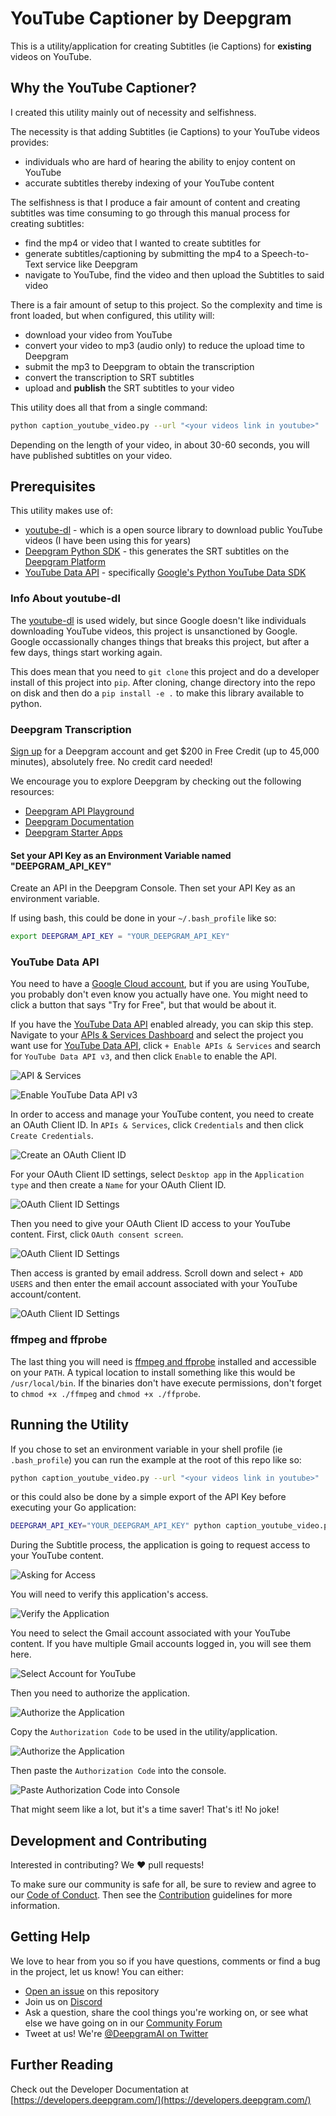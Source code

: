 # YouTube Captioner by Deepgram

This is a utility/application for creating Subtitles (ie Captions) for **existing** videos on YouTube.

## Why the YouTube Captioner?

I created this utility mainly out of necessity and selfishness.

The necessity is that adding Subtitles (ie Captions) to your YouTube videos provides:

- individuals who are hard of hearing the ability to enjoy content on YouTube
- accurate subtitles thereby indexing of your YouTube content

The selfishness is that I produce a fair amount of content and creating subtitles was time consuming to go through this manual process for creating subtitles:

- find the mp4 or video that I wanted to create subtitles for
- generate subtitles/captioning by submitting the mp4 to a Speech-to-Text service like Deepgram
- navigate to YouTube, find the video and then upload the Subtitles to said video

There is a fair amount of setup to this project. So the complexity and time is front loaded, but when configured, this utility will:

- download your video from YouTube
- convert your video to mp3 (audio only) to reduce the upload time to Deepgram
- submit the mp3 to Deepgram to obtain the transcription
- convert the transcription to SRT subtitles
- upload and **publish** the SRT subtitles to your video

This utility does all that from a single command:

```bash
python caption_youtube_video.py --url "<your videos link in youtube>"
```

Depending on the length of your video, in about 30-60 seconds, you will have published subtitles on your video.

## Prerequisites

This utility makes use of:

- [youtube-dl](https://github.com/ytdl-org/youtube-dl/) - which is a open source library to download public YouTube videos (I have been using this for years)
- [Deepgram Python SDK](https://github.com/deepgram/deepgram-python-sdk) - this generates the SRT subtitles on the [Deepgram Platform](https://console.deepgram.com/)
- [YouTube Data API](https://developers.google.com/youtube/v3) - specifically [Google's Python YouTube Data SDK](https://developers.google.com/youtube/v3/quickstart/python)

### Info About youtube-dl

The [youtube-dl](https://github.com/ytdl-org/youtube-dl/) is used widely, but since Google doesn't like individuals downloading YouTube videos, this project is unsanctioned by Google. Google occassionally changes things that breaks this project, but after a few days, things start working again.

This does mean that you need to `git clone` this project and do a developer install of this project into `pip`. After cloning, change directory into the repo on disk and then do a `pip install -e .` to make this library available to python.

### Deepgram Transcription

[Sign up](https://console.deepgram.com/signup?utm_source=dg-streamlit-blog) for a Deepgram account and get $200 in Free Credit (up to 45,000 minutes), absolutely free. No credit card needed!

We encourage you to explore Deepgram by checking out the following resources:

- [Deepgram API Playground](https://playground.deepgram.com/?smart_format=true&language=en&model=nova-2)
- [Deepgram Documentation](https://developers.deepgram.com/docs)
- [Deepgram Starter Apps](https://github.com/deepgram-starters)

#### Set your API Key as an Environment Variable named "DEEPGRAM_API_KEY"

Create an API in the Deepgram Console. Then set your API Key as an environment variable.

If using bash, this could be done in your `~/.bash_profile` like so:

```bash
export DEEPGRAM_API_KEY = "YOUR_DEEPGRAM_API_KEY"
```

### YouTube Data API

You need to have a [Google Cloud account](https://console.cloud.google.com/), but if you are using YouTube, you probably don't even know you actually have one. You might need to click a button that says "Try for Free", but that would be about it.

If you have the [YouTube Data API](https://developers.google.com/youtube/v3) enabled already, you can skip this step. Navigate to your [APIs & Services Dashboard](https://console.cloud.google.com/apis/dashboard) and select the project you want use for [YouTube Data API](https://developers.google.com/youtube/v3), click `+ Enable APIs & Services` and search for `YouTube Data API v3`, and then click `Enable` to enable the API.

![API & Services](https://raw.githubusercontent.com/deepgram-devs/youtube-captioner/main/images/1-api-and-services.png)

![Enable YouTube Data API v3](https://raw.githubusercontent.com/deepgram-devs/youtube-captioner/main/images/2-search-for-youtube-data-api-v3.png)

In order to access and manage your YouTube content, you need to create an OAuth Client ID. In `APIs & Services`, click `Credentials` and then click `Create Credentials`.

![Create an OAuth Client ID](https://raw.githubusercontent.com/deepgram-devs/youtube-captioner/main/images/3-create-oauth-client-id.png)

For your OAuth Client ID settings, select `Desktop app` in the `Application type` and then create a `Name` for your OAuth Client ID.

![OAuth Client ID Settings](https://raw.githubusercontent.com/deepgram-devs/youtube-captioner/main/images/4-oauth-settings.png)

Then you need to give your OAuth Client ID access to your YouTube content. First, click `OAuth consent screen`.

![OAuth Client ID Settings](https://raw.githubusercontent.com/deepgram-devs/youtube-captioner/main/images/5-oauth-consent-screen.png)

Then access is granted by email address. Scroll down and select `+ ADD USERS` and then enter the email account associated with your YouTube account/content.

![OAuth Client ID Settings](https://raw.githubusercontent.com/deepgram-devs/youtube-captioner/main/images/6-oauth-test-users.png)

### ffmpeg and ffprobe

The last thing you will need is [ffmpeg and ffprobe](https://www.ffmpeg.org/download.html) installed and accessible on your `PATH`. A typical location to install something like this would be `/usr/local/bin`. If the binaries don't have execute permissions, don't forget to `chmod +x ./ffmpeg` and `chmod +x ./ffprobe`.

## Running the Utility

If you chose to set an environment variable in your shell profile (ie `.bash_profile`) you can run the example at the root of this repo like so:

```bash
python caption_youtube_video.py --url "<your videos link in youtube>"
```

or this could also be done by a simple export of the API Key before executing your Go application:

```bash
DEEPGRAM_API_KEY="YOUR_DEEPGRAM_API_KEY" python caption_youtube_video.py --url "<your videos link in youtube>"
```

During the Subtitle process, the application is going to request access to your YouTube content.

![Asking for Access](https://raw.githubusercontent.com/deepgram-devs/youtube-captioner/main/images/10-running-the-command.png)

You will need to verify this application's access.

![Verify the Application](https://raw.githubusercontent.com/deepgram-devs/youtube-captioner/main/images/11-verify-application.png)

You need to select the Gmail account associated with your YouTube content. If you have multiple Gmail accounts logged in, you will see them here.

![Select Account for YouTube](https://raw.githubusercontent.com/deepgram-devs/youtube-captioner/main/images/12-youtube-select-account.png)

Then you need to authorize the application.

![Authorize the Application](https://raw.githubusercontent.com/deepgram-devs/youtube-captioner/main/images/13-authorize-application.png)

Copy the `Authorization Code` to be used in the utility/application.

![Authorize the Application](https://raw.githubusercontent.com/deepgram-devs/youtube-captioner/main/images/14-copy-authoization-code.png)

Then paste the `Authorization Code` into the console.

![Paste Authorization Code into Console](https://raw.githubusercontent.com/deepgram-devs/youtube-captioner/main/images/15-paste-authorization-code-into-console.png)

That might seem like a lot, but it's a time saver! That's it! No joke!

## Development and Contributing

Interested in contributing? We ❤️ pull requests!

To make sure our community is safe for all, be sure to review and agree to our
[Code of Conduct](./CODE_OF_CONDUCT.md). Then see the
[Contribution](./CONTRIBUTING.md) guidelines for more information.

## Getting Help

We love to hear from you so if you have questions, comments or find a bug in the
project, let us know! You can either:

- [Open an issue](https://github.com/deepgram-devs/youtube-captioner/issues) on this repository
- Join us on [Discord](https://dpgr.am/discord)
- Ask a question, share the cool things you're working on, or see what else we have going on in our [Community Forum](https://github.com/orgs/deepgram/discussions/)
- Tweet at us! We're [@DeepgramAI on Twitter](https://twitter.com/DeepgramAI)

## Further Reading

Check out the Developer Documentation at [https://developers.deepgram.com/](https://developers.deepgram.com/)
